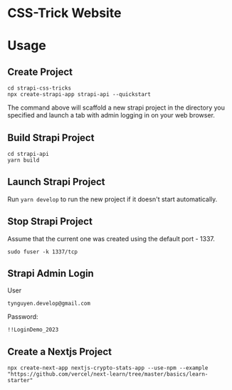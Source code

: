 # CSS-Trick Website

# Usage

## Create Project

```
cd strapi-css-tricks
npx create-strapi-app strapi-api --quickstart
```

The command above will scaffold a new strapi project in the directory you specified and launch a tab with admin logging in on your web browser.

## Build Strapi Project

```
cd strapi-api
yarn build
```

## Launch Strapi Project

Run `yarn develop` to run the new project if it doesn't start automatically.

## Stop Strapi Project

Assume that the current one was created using the default port - 1337.

```
sudo fuser -k 1337/tcp
```

## Strapi Admin Login

User

```
tynguyen.develop@gmail.com
```

Password:

```
!!LoginDemo_2023
```

## Create a Nextjs Project

```
npx create-next-app nextjs-crypto-stats-app --use-npm --example "https://github.com/vercel/next-learn/tree/master/basics/learn-starter"
```
